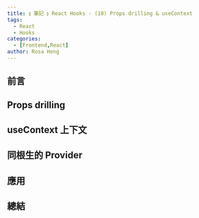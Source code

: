 ```yaml
---
title: ⟬ 筆記 ⟭ React Hooks - (10) Props drilling & useContext
tags:
  - React
  - Hooks
categories:
  - [Frontend,React]
author: Rosa Hong
---
```

## 前言


## Props drilling 


## useContext 上下文


## 同根生的 Provider


## 應用


## 總結